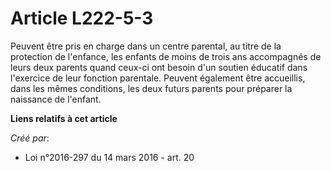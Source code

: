# Article L222-5-3

Peuvent être pris en charge dans un centre parental, au titre de la protection de l'enfance, les enfants de moins de trois
ans accompagnés de leurs deux parents quand ceux-ci ont besoin d'un soutien éducatif dans l'exercice de leur fonction
parentale. Peuvent également être accueillis, dans les mêmes conditions, les deux futurs parents pour préparer la naissance
de l'enfant.

**Liens relatifs à cet article**

_Créé par_:

  - Loi n°2016-297 du 14 mars 2016 - art. 20
